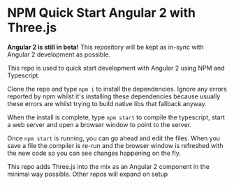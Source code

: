 # NPM Quick Start Angular 2 with Three.js

**Angular 2 is still in beta!** This repository will be kept as in-sync with Angular 2 development as possible.

This repo is used to quick start development with Angular 2 using NPM and Typescript.

Clone the repo and type `npm i` to install the dependencies. Ignore any errors reported by npm whilst it's installing these dependencies because usually these errors are whilst trying to build native libs that fallback anyway.

When the install is complete, type `npm start` to compile the typescript, start a web server and open a browser window to point to the server.

Once `npm start` is running, you can go ahead and edit the files. When you save a file the compiler is re-run and the browser window is refreshed with the new code so you can see changes happening on the fly.

This repo adds Three.js into the mix as an Angular 2 component in the minimal way possible. Other repos will expand on setup
